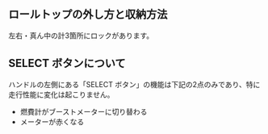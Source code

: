 ## ロールトップの外し方と収納方法

左右・真ん中の計3箇所にロックがあります。
<!-- ![locks](https://raw.githubusercontent.com/striderkein/S660-manual/images/locks.png) -->

## SELECT ボタンについて

ハンドルの左側にある「SELECT ボタン」の機能は下記の2点のみであり、特に走行性能に変化は起こりません。

- 燃費計がブーストメーターに切り替わる
- メーターが赤くなる
